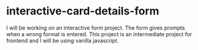 # interactive-card-details-form
I will be working on an interactive form project. The form gives prompts when a wrong format is entered. This project is an intermediate project for frontend and I will be using vanilla javascript. 

